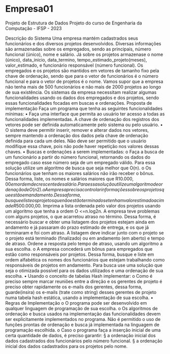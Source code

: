 # Empresa01
Projeto de Estrutura de Dados
Projeto do curso de Engenharia da Computação - IFSP - 2023

Descrição do Sistema
Uma empresa mantém cadastrados seus funcionários e dos diversos projetos
desenvolvidos. Diversas informações são armazenadas sobre os empregados, sendo
as principais, número funcional (único), nome e salário. Já sobre os projetos armazenase o nome (único), data_inicio, data_termino, tempo_estimado_projeto(meses),
valor_estimado, e funcionário responsável (número funcional).
Os empregados e os projetos são mantidos em vetores de tamanho fixo pela chave de
ordenação, sendo que para o vetor de funcionários é o número funcional e para o vetor
de projetos é o nome. Vamos supor que a empresa não tenha mais de 500 funcionários
e não mais de 2000 projetos ao longo de sua existência.
Os sistemas da empresa necessitam realizar algumas funcionalidades usando os dados
dos empregados e dos projetos, sendo essas funcionalidades focadas em buscas e
ordenações.
Proposta de implementação
Faça um programa que tenha as seguintes funcionalidades mínimas:
• Faça uma interface que permita ao usuário ter acesso a todas as
funcionalidades implementadas. A chave de ordenação dos registros dos
vetores pode ser definida automaticamente pelo sistema ou pelo usuário.
• O sistema deve permitir inserir, remover e alterar dados nos vetores,
sempre mantendo a ordenação dos dados pela chave de ordenação
definida para cada um deles. Não deve ser permitido que o usuário
modifique essa chave, pois não pode haver repetição nos valores dessas
chaves.
• Buscas e ordenações a serem implementadas:
o Faça a busca de um funcionário a partir do número funcional,
retornando os dados do empregado caso esse número seja de um
empregado válido. Para essa solução utilize um algoritmo de busca
que seja melhor que O(n).
o Os funcionários que tenham os maiores salários não irão receber
o bônus. Dessa forma, liste, os nomes e salários maiores que
R$10.000,00 em ordem decrescente de salário. Para essa solução
utilize um algoritmo de ordenação de O(n2).
o A empresa precisa controlar informações sobre os projetos que
estão em andamento. Dessa forma, busque e liste os projetos que
não estão terminados e tenham valor estimado acima de
R$500.000,00. Imprima a lista ordenada pelo valor dos projetos
usando um algoritmo que tenha a ordem O <=n.log2n. 
 A empresa teve problemas com alguns projetos, o que acarretou
atraso no término. Dessa forma, é necessário buscar e obter uma
listagem dos projetos estejam ainda em andamento e já passaram
do prazo estimado de entrega, e os que já terminaram e foi com
atraso. A listagem deve indicar junto com o projeto se o projeto está
terminado (finalizado) ou em andamento (em aberto) e tempo de
atraso. Ordene a resposta pelo tempo de atraso, usando um
algoritmo a sua escolha.
o A empresa concederá um bônus para empregados que estão como
responsáveis por projetos. Dessa forma, busque e liste em ordem
alfabética os nomes dos funcionários que estejam trabalhando
como responsáveis de projetos em andamento. Para busca use
uma solução que seja o otimizada possível para os dados
utilizados e uma ordenação de sua escolha.
• Usando o conceito de tabelas Hash implementar:
o Como é preciso sempre marcar reuniões entre a direção e os
gerentes de projeto é preciso obter rapidamente os e-mails dos
gerentes, dessa forma, guarde(insira) os e-mails (trate como string)
desses gerentes de projeto numa tabela hash estática, usando a
implementação de sua escolha.
• Regras de Implementação
o O programa pode ser desenvolvido em qualquer linguagem de
programação de sua escolha.
o Os algoritmos de ordenação e busca usados na implementação
das funcionalidades devem ser explicitamente implementados no
programa. Não é permitido o uso de funções prontas de ordenação
e busca já implementada na linguagem de programação escolhida.
o Caso o programa faça a inserção inicial de uma certa quantidade
de dados, é preciso garantir:
§ a ordenação inicial dos dados cadastrados dos funcionários
pelo número funcional.
§ a ordenação inicial dos dados cadastrados para os projetos
pelo nome.
